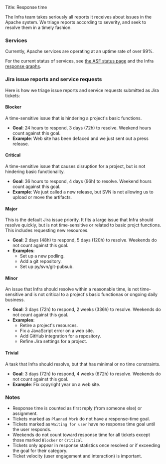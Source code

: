 Title: Response time

The Infra team takes seriously all reports it receives about issues in the Apache system. We triage reports according to severity, and seek to resolve them in a timely fashion.

### Services ###

Currently, Apache services are operating at an uptime rate of over 99%.

For the current status of services, see <a href="https://status.apache.org/" target="_blank">the ASF status page</a> and the Infra <a href="https://www.apache.org/uptime/" target="_blank">response graphs</a>.

### Jira issue reports and service requests ###

Here is how we triage issue reports and service requests submitted as Jira tickets:

#### Blocker ####
A time-sensitive issue that is hindering a project's basic functions.

  - **Goal**: 24 hours to respond, 3 days (72h) to resolve. Weekend hours count against this goal.
  - **Example**: Web site has been defaced and we just sent out a press release.

#### Critical ####
A time-sensitive issue that causes disruption for a project, but is not hindering basic functionality.

  - **Goal**: 36 hours to respond, 4 days (96h) to resolve. Weekend hours count against this goal.
  - **Example**: We just called a new release, but SVN is not allowing us to upload or move the artifacts.

#### Major #### 
This is the default Jira issue priority. It fits a large issue that Infra should resolve quickly, but is not time-sensitive or related to basic projct functions. This includes requesting new resources.

  - **Goal**: 2 days (48h) to respond, 5 days (120h) to resolve. Weekends do not count against this goal.
  - **Examples**:
    - Set up a new podling.
    - Add a git repository.
    - Set up py/svn/git-pubsub.

#### Minor #### 
An issue that Infra should resolve within a reasonable time, is not time-sensitive and is not critical to a project's basic functionas or ongoing daily business.

  - **Goal**: 3 days (72h) to respond, 2 weeks (336h) to resolve. Weekends do not count against this goal.
  - **Examples**:
    - Retire a project's resources.
    - Fix a JavaScript error on a web site.
    - Add GitHub integration for a repository.
    - Refine Jira settings for a project.

#### Trivial ####
A task that Infra should resolve, but that has minimal or no time constraints.

  - **Goal**: 3 days (72h) to respond, 4 weeks (672h) to resolve. Weekends do not count against this goal.
  - **Example**: Fix copyright year on a web site.
  
### Notes ###

  - Response time is counted as first reply (from someone else) or assignment.
  - Tickets marked as `Planned Work` do not have a response-time goal.
  - Tickets marked as `Waiting for user` have no response time goal until the user responds.
  - Weekends do not count toward response time for all tickets except those marked `Blocker` or `Critical`.
  - Tickets only appear in response statistics once resolved or if exceeding the goal for their category.
  - Ticket velocity (user engagement and interaction) is important.
